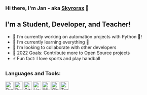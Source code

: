 ### Hi there, I'm Jan - aka [Skyrorax][website] 👋


## I'm a Student, Developer, and Teacher!

- 🔭 I’m currently working on automation projects with Python 🐍!
- 🌱 I’m currently learning everything 🤣
- 👯 I’m looking to collaborate with other developers
- 🥅 2022 Goals: Contribute more to Open Source projects
- ⚡ Fun fact: I love sports and play handball

### Languages and Tools:
<img align="left" alt="Python" width="26px" src="https://i.postimg.cc/139vBwBt/1200px-Python-logo-notext-svg.png" />
<img align="left" alt="PyCharm" width="26px" src="https://i.postimg.cc/vTtWx2pv/1200px-Py-Charm-Logo-svg.png" />
<img align="left" alt="Git" width="26px" src="https://i.postimg.cc/rwnN9bzn/Git-Icon-1788-C-150x150.png" />
<img align="left" alt="Linux" width="26px" src="https://i.postimg.cc/HLVyzk7R/149px-Tux-Flat-svg.png" />
<img align="left" alt="Windows" width="26px" src="https://i.postimg.cc/rwh45rz5/600px-Windows-logo-2012-svg.png" />
<img align="left" alt="GitHub" width="26px" src="https://i.postimg.cc/bvW2BfxJ/mark-github-512.png" />
<img align="left" alt="Terminal" width="26px" src="https://i.postimg.cc/FRSJtCpx/png-transparent-computer-icons-computer-terminal-cmd-exe-command-terminal-miscellaneous-angle-rectan.png" />

[website]: https://github.com/Skyrorax
